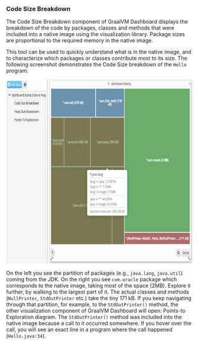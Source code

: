 ### Code Size Breakdown

The Code Size Breakdown component of GraalVM Dashboard displays the breakdown of
the code by packages, classes and methods that were
included into a native image using the visualization library. Package sizes are
proportional to the required memory in the native image.

This tool can be used to quickly understand what is in the native image, and to
characterize which packages or classes contribute most to its size. The
following screenshot demonstrates the Code Size breakdown of the `Hello`
program.  

<img src="/docs/tools/dashboard/resources/img/code-size-breakdown.png" alt="code-size" width="800" height="500"/>

On the left you see the partition of packages (e.g., `java.lang`, `java.util`)
coming from the JDK. On the right you see `com.oracle` package which corresponds
to the native image, taking most of the space (2MB). Explore it further, by
walking to the largest part of it. The actual classes and methods
(`NullPrinter`, `StdOutPrinter` etc.) take the tiny 171 kB. If you keep
navigating through that partition, for example, to the `StdOutPrinter()` method,
the other visualization component of GraalVM Dashboard will open: Points-to
Exploration diagram. The `StdOutPrinter()` method was included into the native image because a
call to it occurred somewhere. If you hover over the call, you will see an exact
line in a program where the call happened (`Hello.java:34`).  
